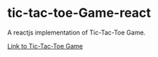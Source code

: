 # tic-tac-toe-Game-react
A reactjs implementation of Tic-Tac-Toe Game.

[Link to Tic-Tac-Toe Game](https://tic-the-tac-toe.netlify.com/)
